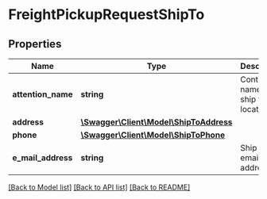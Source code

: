 # FreightPickupRequestShipTo

## Properties
Name | Type | Description | Notes
------------ | ------------- | ------------- | -------------
**attention_name** | **string** | Contact name at the ship to location. | [optional] 
**address** | [**\Swagger\Client\Model\ShipToAddress**](ShipToAddress.md) |  | [optional] 
**phone** | [**\Swagger\Client\Model\ShipToPhone**](ShipToPhone.md) |  | [optional] 
**e_mail_address** | **string** | Ship to email address. | [optional] 

[[Back to Model list]](../../README.md#documentation-for-models) [[Back to API list]](../../README.md#documentation-for-api-endpoints) [[Back to README]](../../README.md)

